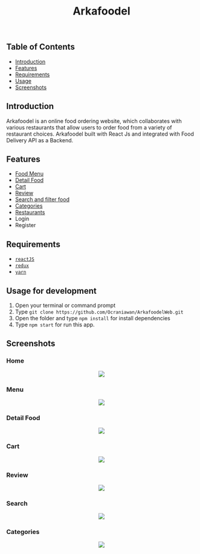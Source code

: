 <h1 align='center'>Arkafoodel</h1><br/>

## Table of Contents

- [Introduction](#introduction)
- [Features](#features)
- [Requirements](#requirements)
- [Usage](#usage-for-development)
- [Screenshots](#screenshots)


## Introduction
Arkafoodel is an online food ordering website, which collaborates with various restaurants that allow users to order food from a variety of restaurant choices. Arkafoodel built with React Js and integrated with Food Delivery API as a Backend.

## Features
* [Food Menu](#menu)
* [Detail Food](#detail_food)
* [Cart](#cart)
* [Review](#review)
* [Search and filter food](#search)
* [Categories](#categories)
* [Restaurants](#)
* Login
* Register

## Requirements
* [`reactJS`](https://reactjs.org/)
* [`redux`](https://redux.js.org/)
* [`yarn`](https://yarnpkg.com/)

## Usage for development
1. Open your terminal or command prompt
2. Type `git clone https://github.com/Ocraniawan/ArkafoodelWeb.git`
3. Open the folder and type `npm install` for install dependencies
4. Type `npm start` for run this app.

## Screenshots

### Home
<p align="center">
<img src="https://user-images.githubusercontent.com/52120429/74234014-de1ff400-4d06-11ea-8905-0bd305fcca2a.png">
</p>

### Menu
<p align="center">
<img src="https://user-images.githubusercontent.com/52120429/74234164-335c0580-4d07-11ea-901d-ccf7a014aabf.png">
</p>

### Detail Food
<p align="center">
<img src="https://user-images.githubusercontent.com/52120429/74234182-39ea7d00-4d07-11ea-9e1e-9c107b039973.PNG">
</p>

### Cart
<p align="center">
<img src="https://user-images.githubusercontent.com/52120429/74234180-3951e680-4d07-11ea-95a1-cd23c85438de.png">
</p>

### Review
<p align="center">
<img src="https://user-images.githubusercontent.com/52120429/74234670-5cc96100-4d08-11ea-8a30-6d52d7533a29.PNG">
</p>

### Search
<p align="center">
<img src="https://user-images.githubusercontent.com/52120429/74234676-605ce800-4d08-11ea-8f43-298f9b7e5b8c.PNG">
</p>

### Categories
<p align="center">
<img src="https://user-images.githubusercontent.com/52120429/74234661-5935da00-4d08-11ea-8333-6467bcffa329.PNG">
</p>
